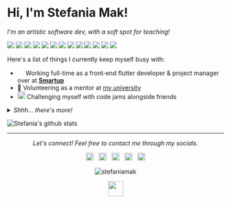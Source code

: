 # Hi, I'm Stefania Mak!

<i>I'm an artistic software dev, with a soft spot for teaching!</i>

<img src="https://img.shields.io/badge/-Flutter-45D1FD?logo=flutter&logoColor=white&style=flat"/> <img src="https://img.shields.io/badge/-Dart-0175C2?logo=dart&logoColor=white&style=flat"/> <img src="https://img.shields.io/badge/-Firebase-white?logo=firebase&logoColor=orange&style=flat"/> <img src="https://img.shields.io/badge/-git-F05032?logo=git&logoColor=white&style=flat"/> <img src="https://img.shields.io/badge/-GitHub-181717?logo=github&logoColor=white&style=flat"/> <img src="https://img.shields.io/badge/-Google%20Play-414141?logo=google%20play&logoColor=white&style=flat"/> <img src="https://img.shields.io/badge/-App%20Store-0D96F6?logo=app%20store&logoColor=white&style=flat"/> <img src="https://img.shields.io/badge/-Codemagic-F45E3F?logo=codemagic&logoColor=white&style=flat"/> <img src="https://img.shields.io/badge/-Photoshop-31A8FF?logo=adobe%20photoshop&logoColor=white&style=flat"/> <img src="https://img.shields.io/badge/-Adobe%20XD-FF61F6?logo=adobe%20xd&logoColor=white&style=flat"/> <img src="https://img.shields.io/badge/-Blender-F5792A?logo=blender&logoColor=white&style=flat"/> <img src="https://img.shields.io/badge/-Windows-0078D6?logo=Windows&logoColor=white&style=flat"/> <img src="https://img.shields.io/badge/-macOS-000000?logo=apple&logoColor=white&style=flat"/>


Here's a list of things I currently keep myself busy with:

- <img src="https://user-images.githubusercontent.com/48293545/158476598-45e6f37d-75b5-4d35-8e69-3fb5d9d04cd4.gif" height="15"> Working full-time as a front-end flutter developer & project manager over at **[Smartup](https://smartupweb.com/)**
- 🤝 Volunteering as a mentor at [my university](https://www.iee.ihu.gr/en/)
- <img src="https://user-images.githubusercontent.com/48293545/158477088-c966e478-0b02-471d-a6b6-78b544770c56.gif" height="18"> Challenging myself with code jams alongside friends

<details>
  <summary><i>Shhh... there's more!</i></summary>
  <br>
  <p>Other than <i>coding</i>, you'll also find me:<p>

  - Behind a camera capturing portraits and landscapes
  - Dressing up as fictional characters (cosplaying)
  - Playing video / board games
  - Writing ✨fancy✨ documentation & adding (animated) emojies to slack <img src="https://cultofthepartyparrot.com/parrots/hd/parrot.gif" height="20">  

<p align=center><img src="https://user-images.githubusercontent.com/48293545/158480244-5566b4e9-271f-4d43-9366-f747fd531690.png" height="18"></p>

</details>
  
![Stefania's github stats](https://github-readme-stats.vercel.app/api?username=stefaniamak&show_icons=true&include_all_commits=true&count_private=true&title_color=C3D1D9&icon_color=DA3633&text_color=C3D1D9&bg_color=0D1117) 

<!--
[![Top Langs](https://github-readme-stats.vercel.app/api/top-langs/?username=stefaniamak&layout=compact&langs_count=8&title_color=C3D1D9&icon_color=FFE964&text_color=C3D1D9&bg_color=0D1117)](https://github.com/anuraghazra/github-readme-stats)
-->

---
<p align="center">
  <i>Let's connect! Feel free to contact me through my socials.</i>
  
  <p align="center">
    <a href="https://www.linkedin.com/in/stefaniamak/" alt="LinkedIn"><img src="https://user-images.githubusercontent.com/48293545/158461410-b3eac57a-095f-4cc8-8fa4-917542d71f39.svg" height="18"></a> 	&nbsp;
    <a href="https://www.behance.net/stefaniamak" alt="Behance"><img src="https://user-images.githubusercontent.com/48293545/158462417-601f7a93-0e80-42d5-abcf-487e6c08f0ed.svg" height="18"></a> 	&nbsp;
    <a href="https://www.facebook.com/stefania.mak.project" alt="My site"><img src="https://user-images.githubusercontent.com/48293545/158462419-538c1440-7a93-4ffd-853c-41dda9f84110.svg" height="18"></a> 	&nbsp;
    <a href="mailto:stefania.mak.project@hotmail.com" alt="Contact me"><img src="https://user-images.githubusercontent.com/48293545/158462414-5e96bf21-1781-4bb3-a5b5-614b41d93438.svg" height="18"></a> 	&nbsp;
    <a href="https://stefaniamak.github.io/" alt="My site"><img src="https://user-images.githubusercontent.com/48293545/158462420-85ff7278-8241-4015-a941-9acd1ec5475b.svg" height="18"></a>
  </p>

<p align="center"> 
  <img src="https://komarev.com/ghpvc/?username=stefaniamak&color=FF0000&style=flat&label=visitors" alt="stefaniamak" /> 
</p>

<p align=center><img src="https://user-images.githubusercontent.com/48293545/158482155-5f4519bf-299d-41cf-9469-55e0d3d2e395.gif" height="35"></p>


<!--
can't decide on the emoji!
<p align=center><img src="https://user-images.githubusercontent.com/48293545/158481681-421fed42-2cb5-44a4-9a73-39933bda12dc.gif" height="35"></p>
-->


